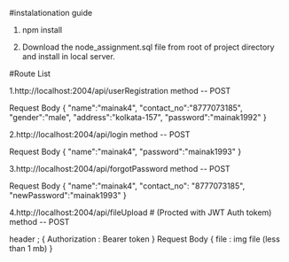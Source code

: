 #instalationation guide
 
1. npm install

2. Download the node_assignment.sql file from root of project directory and install in local server.


#Route List

1.http://localhost:2004/api/userRegistration
method -- POST

Request Body 
{
    "name":"mainak4",
    "contact_no":"8777073185",
    "gender":"male",
    "address":"kolkata-157",
    "password":"mainak1992"
}

2.http://localhost:2004/api/login
method -- POST

Request Body
{
    "name":"mainak4",
    "password":"mainak1993"
}

3.http://localhost:2004/api/forgotPassword
method -- POST

Request Body
{
    "name":"mainak4",
    "contact_no": "8777073185",
    "newPassword":"mainak1993"
}

4.http://localhost:2004/api/fileUpload   # (Procted with JWT Auth tokem)
method -- POST

header ; {
    Authorization : Bearer  token
}
Request Body
{
    file : img file (less than 1 mb)
}